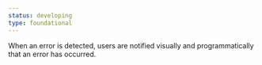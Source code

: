 ```yaml
---
status: developing
type: foundational
---
```


When an error is detected, users are notified visually and programmatically that an error has occurred.
